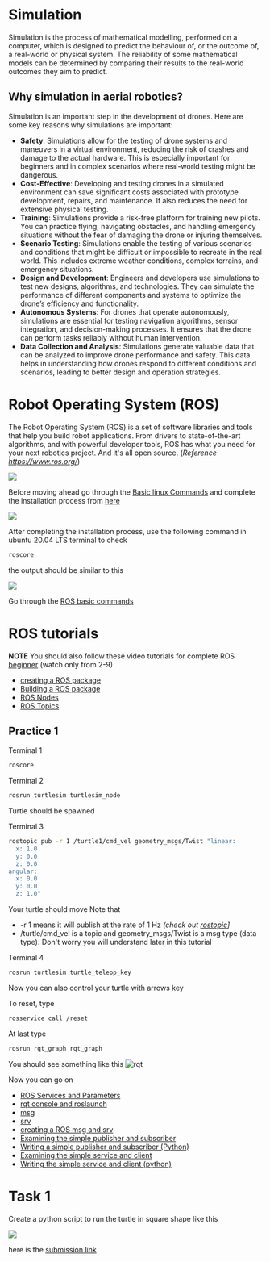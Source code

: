 # Simulation 
Simulation is the process of mathematical modelling, performed on a computer, which is designed to predict the behaviour of, or the outcome of, a real-world or physical system. The reliability of some mathematical models can be determined by comparing their results to the real-world outcomes they aim to predict.

## Why simulation in aerial robotics?
Simulation is an important step in the development of drones. Here are some key reasons why simulations are important: 
- **Safety**: Simulations allow for the testing of drone systems and maneuvers in a virtual environment, reducing the risk of crashes and damage to the actual hardware. This is especially important for beginners and in complex scenarios where real-world testing might be dangerous.
- **Cost-Effective**: Developing and testing drones in a simulated environment can save significant costs associated with prototype development, repairs, and maintenance. It also reduces the need for extensive physical testing.
- **Training**: Simulations provide a risk-free platform for training new pilots. You can practice flying, navigating obstacles, and handling emergency situations without the fear of damaging the drone or injuring themselves.
- **Scenario Testing**: Simulations enable the testing of various scenarios and conditions that might be difficult or impossible to recreate in the real world. This includes extreme weather conditions, complex terrains, and emergency situations.
- **Design and Development**: Engineers and developers use simulations to test new designs, algorithms, and technologies. They can simulate the performance of different components and systems to optimize the drone’s efficiency and functionality.
- **Autonomous Systems**: For drones that operate autonomously, simulations are essential for testing navigation algorithms, sensor integration, and decision-making processes. It ensures that the drone can perform tasks reliably without human intervention.
- **Data Collection and Analysis**: Simulations generate valuable data that can be analyzed to improve drone performance and safety. This data helps in understanding how drones respond to different conditions and scenarios, leading to better design and operation strategies.

# Robot Operating System (ROS)
The Robot Operating System (ROS) is a set of software libraries and tools that help you build robot applications. From drivers to state-of-the-art algorithms, and with powerful developer tools, ROS has what you need for your next robotics project. And it's all open source.
(_Reference https://www.ros.org/_)

![](https://github.com/Bhaveshmeghwal21/GIFs/blob/main/gif_summer_camp/ROS_logo.png) 

Before moving ahead go through the [Basic linux Commands](https://www.geeksforgeeks.org/basic-linux-commands/) and complete the installation process from [here](https://github.com/Bhaveshmeghwal21/AMC_Summer_Camp-2024/blob/main/Windows.pdf)

![](https://github.com/Bhaveshmeghwal21/GIFs/blob/main/gif_summer_camp/exciting3.gif)

After completing the installation process, use the following command in ubuntu 20.04 LTS terminal to check
```bash
roscore 
```
the output should be similar to this 

![](https://github.com/Bhaveshmeghwal21/GIFs/blob/main/gif_summer_camp/roscore-04-1024x501.png)


Go through the [ROS basic commands](https://wiki.ros.org/ROS/Tutorials/NavigatingTheFilesystem)
# ROS tutorials
**NOTE** You should also follow these video tutorials for complete ROS [beginner](https://www.youtube.com/playlist?list=PL868twsx7OjdnroeAUFVBGlKGnFGi9txc) (watch only from 2-9)
- [creating a ROS package](https://wiki.ros.org/ROS/Tutorials/CreatingPackage)
- [Building a ROS package](https://wiki.ros.org/ROS/Tutorials/BuildingPackages)
- [ROS Nodes](https://wiki.ros.org/ROS/Tutorials/UnderstandingNodes)
- [ROS Topics](https://wiki.ros.org/ROS/Tutorials/UnderstandingTopics)

## Practice 1
Terminal 1
```bash
roscore
```
Terminal 2
```bash
rosrun turtlesim turtlesim_node
```
Turtle should be spawned

Terminal 3  
```bash
rostopic pub -r 1 /turtle1/cmd_vel geometry_msgs/Twist "linear:
  x: 1.0
  y: 0.0
  z: 0.0
angular:
  x: 0.0
  y: 0.0
  z: 1.0" 
```
Your turtle should move
Note that 
- -r 1 means it will publish at the rate of 1 Hz _(check out [rostopic](http://wiki.ros.org/rostopic)]_
- /turtle/cmd_vel is a topic and geometry_msgs/Twist is a msg type (data type). Don't worry you will understand later in this tutorial

Terminal 4
```bash
rosrun turtlesim turtle_teleop_key
```
Now you can also control your turtle with arrows key

To reset, type 
```bash
rosservice call /reset
```
At last type 
```bash
rosrun rqt_graph rqt_graph
```
You should see something like this
![rqt](https://github.com/Bhaveshmeghwal21/GIFs/blob/main/gif_summer_camp/turtlesim.png)

Now you can go on
- [ROS Services and Parameters](https://wiki.ros.org/ROS/Tutorials/UnderstandingTopics)
- [rqt console and roslaunch](https://wiki.ros.org/ROS/Tutorials/UsingRqtconsoleRoslaunch)
- [msg](https://wiki.ros.org/msg)
- [srv](https://wiki.ros.org/srv)
- [creating a ROS msg and srv](https://wiki.ros.org/ROS/Tutorials/CreatingMsgAndSrv)
- [Examining the simple publisher and subscriber](https://wiki.ros.org/ROS/Tutorials/ExaminingPublisherSubscriber)
- [Writing a simple publisher and subscriber (Python)](http://wiki.ros.org/ROS/Tutorials/WritingPublisherSubscriber%28python%29)
- [Examining the simple service and client](https://wiki.ros.org/ROS/Tutorials/WritingServiceClient%28python%29)
- [Writing the simple service and client (python)](https://wiki.ros.org/ROS/Tutorials/WritingServiceClient%28python%29)


# Task 1
Create a python script to run the turtle in square shape like this

![](https://github.com/Bhaveshmeghwal21/GIFs/blob/main/gif_summer_camp/Screenshot%20from%202024-05-27%2018-19-05.png)


here is the [submission link](https://docs.google.com/forms/d/e/1FAIpQLSdX8vaBDqeiXe8cI3L4f3qNrlWBmSk6gXdsYgar3UiGimKaNg/viewform?usp=sf_link)



